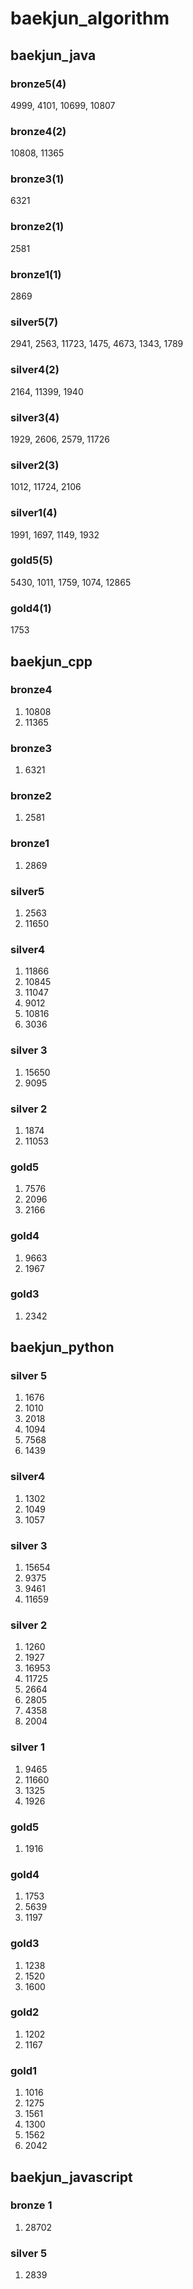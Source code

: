 # baekjun_algorithm
## baekjun_java
### bronze5(4)
4999, 4101, 10699, 10807

### bronze4(2)
10808, 11365

### bronze3(1)
6321

### bronze2(1)
2581

### bronze1(1)
2869

### silver5(7)
2941, 2563, 11723, 1475, 4673, 1343, 1789

### silver4(2)
2164, 11399, 1940

### silver3(4)
1929, 2606, 2579, 11726

### silver2(3)
1012, 11724, 2106

### silver1(4)
1991, 1697, 1149, 1932

### gold5(5)
5430, 1011, 1759, 1074, 12865

### gold4(1)
1753

## baekjun_cpp
### bronze4
1. 10808
2. 11365

### bronze3
1. 6321

### bronze2
1. 2581

### bronze1
1. 2869

### silver5
1. 2563
2. 11650

### silver4
1. 11866
2. 10845
3. 11047
4. 9012
5. 10816
6. 3036

### silver 3
1. 15650
2. 9095

### silver 2
1. 1874
2. 11053

### gold5
1. 7576
2. 2096
3. 2166

### gold4
1. 9663
2. 1967

### gold3
1. 2342

## baekjun_python
### silver 5
1. 1676
2. 1010
3. 2018
4. 1094
5. 7568
6. 1439

### silver4
1. 1302
2. 1049
3. 1057

### silver 3
1. 15654
2. 9375
3. 9461
4. 11659

### silver 2
1. 1260
2. 1927
3. 16953
4. 11725
5. 2664
6. 2805
7. 4358
8. 2004

### silver 1
1. 9465
2. 11660
3. 1325
4. 1926

### gold5
1. 1916

### gold4
1. 1753
2. 5639
3. 1197

### gold3
1. 1238
2. 1520
3. 1600

### gold2
1. 1202
2. 1167

### gold1
1. 1016
2. 1275
3. 1561
4. 1300
5. 1562
6. 2042

## baekjun_javascript
### bronze 1
1. 28702

### silver 5
1. 2839
